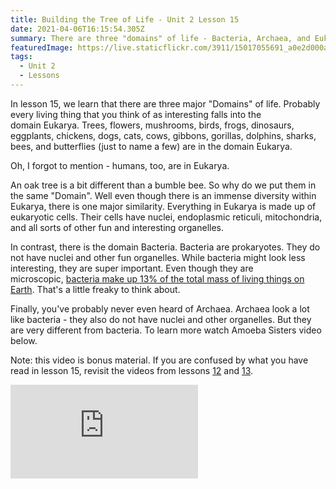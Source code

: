 ```yaml
---
title: Building the Tree of Life - Unit 2 Lesson 15
date: 2021-04-06T16:15:54.305Z
summary: There are three "domains" of life - Bacteria, Archaea, and Eukarya.
featuredImage: https://live.staticflickr.com/3911/15017055691_a0e2d000a6_b.jpg
tags:
  - Unit 2
  - Lessons
---
```

In lesson 15, we learn that there are three major "Domains" of life. Probably every living thing that you think of as interesting falls into the domain Eukarya. Trees, flowers, mushrooms, birds, frogs, dinosaurs, eggplants, chickens, dogs, cats, cows, gibbons, gorillas, dolphins, sharks, bees, and butterflies (just to name a few) are in the domain Eukarya.

Oh, I forgot to mention - humans, too, are in Eukarya.

An oak tree is a bit different than a bumble bee. So why do we put them in the same "Domain". Well even though there is an immense diversity within Eukarya, there is one major similarity. Everything in Eukarya is made up of eukaryotic cells. Their cells have nuclei, endoplasmic reticuli, mitochondria, and all sorts of other fun and interesting organelles. 

In contrast, there is the domain Bacteria. Bacteria are prokaryotes. They do not have nuclei and other fun organelles. While bacteria might look less interesting, they are super important. Even though they are microscopic, [bacteria make up 13% of the total mass of living things on Earth](https://www.pnas.org/content/115/25/6506). That's a little freaky to think about.

Finally, you've probably never even heard of Archaea. Archaea look a lot like bacteria - they also do not have nuclei and other organelles. But they are very different from bacteria. To learn more watch Amoeba Sisters video below.

Note: this video is bonus material. If you are confused by what you have read in lesson 15, revisit the videos from lessons [12](/posts/finding-order-in-diversity-part-1-unit-2-lesson-12/) and [13](/posts/finding-order-in-diversity-part-2-unit-2-lesson-13/).

<div class="youtube-container"><iframe class="responsive-iframe" src="https://www.youtube.com/embed/VGcT1-XaWgk" frameborder="0" allow="accelerometer; autoplay; clipboard-write; encrypted-media; gyroscope; picture-in-picture" allowfullscreen></iframe></div>